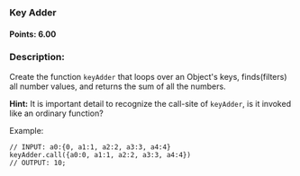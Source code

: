 ### Key Adder

#### Points: 6.00

### Description:

Create the function `keyAdder` that loops over an Object's keys, finds(filters) all number values, and returns the sum of all the numbers.

**Hint:** It is important detail to recognize the call-site of `keyAdder`, is it invoked like an ordinary function?

Example:

```
// INPUT: a0:{0, a1:1, a2:2, a3:3, a4:4}
keyAdder.call({a0:0, a1:1, a2:2, a3:3, a4:4})
// OUTPUT: 10;

```
